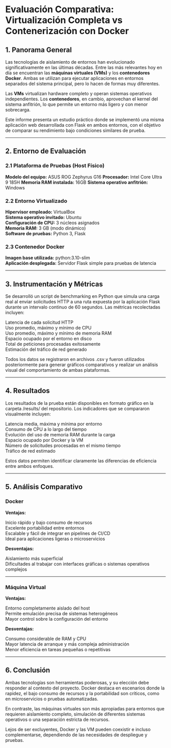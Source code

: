 # Evaluación Comparativa: Virtualización Completa vs Contenerización con Docker

## 1. Panorama General

Las tecnologías de aislamiento de entornos han evolucionado significativamente en las últimas décadas. Entre las más relevantes hoy en día se encuentran las **máquinas virtuales (VMs)** y los **contenedores Docker**. Ambas se utilizan para ejecutar aplicaciones en entornos separados del sistema principal, pero lo hacen de formas muy diferentes.

Las **VMs** virtualizan hardware completo y operan sistemas operativos independientes.
Los **contenedores**, en cambio, aprovechan el kernel del sistema anfitrión, lo que permite un entorno más ligero y con menor sobrecarga.

Este informe presenta un estudio práctico donde se implementó una misma aplicación web desarrollada con Flask en ambos entornos, con el objetivo de comparar su rendimiento bajo condiciones similares de prueba.

---

## 2. Entorno de Evaluación

### 2.1 Plataforma de Pruebas (Host Físico)

**Modelo del equipo:**  ASUS ROG Zephyrus G16
**Procesador:**  Intel Core Ultra 9 185H
**Memoria RAM instalada:**  16GB
**Sistema operativo anfitrión:**  Windows   

### 2.2 Entorno Virtualizado

**Hipervisor empleado:** VirtualBox  
**Sistema operativo invitado:** Ubuntu  
**Configuración de CPU:** 3 núcleos asignados  
**Memoria RAM:** 3 GB (modo dinámico)  
**Software de pruebas:** Python 3, Flask  

### 2.3 Contenedor Docker

**Imagen base utilizada:** python:3.10-slim  
**Aplicación desplegada:** Servidor Flask simple para pruebas de latencia

---

## 3. Instrumentación y Métricas

Se desarrolló un script de benchmarking en Python que simula una carga real al enviar solicitudes HTTP a una ruta expuesta por la aplicación Flask durante un intervalo continuo de 60 segundos. Las métricas recolectadas incluyen:

Latencia de cada solicitud HTTP  
Uso promedio, máximo y mínimo de CPU  
Uso promedio, máximo y mínimo de memoria RAM  
Espacio ocupado por el entorno en disco  
Total de peticiones procesadas exitosamente  
Estimación del tráfico de red generado  

Todos los datos se registraron en archivos .csv y fueron utilizados posteriormente para generar gráficos comparativos y realizar un análisis visual del comportamiento de ambas plataformas.

---

## 4. Resultados

Los resultados de la prueba están disponibles en formato gráfico en la carpeta /results/ del repositorio. Los indicadores que se compararon visualmente incluyen:

Latencia media, máxima y mínima por entorno  
Consumo de CPU a lo largo del tiempo  
Evolución del uso de memoria RAM durante la carga  
Espacio ocupado por Docker y la VM  
Número de solicitudes procesadas en el mismo tiempo  
Tráfico de red estimado  

Estos datos permiten identificar claramente las diferencias de eficiencia entre ambos enfoques.

---

## 5. Análisis Comparativo

### Docker

**Ventajas:**

Inicio rápido y bajo consumo de recursos  
Excelente portabilidad entre entornos  
Escalable y fácil de integrar en pipelines de CI/CD  
Ideal para aplicaciones ligeras o microservicios  

**Desventajas:**

Aislamiento más superficial  
Dificultades al trabajar con interfaces gráficas o sistemas operativos complejos  

---

### Máquina Virtual

**Ventajas:**

Entorno completamente aislado del host  
Permite emulación precisa de sistemas heterogéneos  
Mayor control sobre la configuración del entorno  

**Desventajas:**

Consumo considerable de RAM y CPU  
Mayor latencia de arranque y más compleja administración  
Menor eficiencia en tareas pequeñas o repetitivas  

---

## 6. Conclusión

Ambas tecnologías son herramientas poderosas, y su elección debe responder al contexto del proyecto. Docker destaca en escenarios donde la rapidez, el bajo consumo de recursos y la portabilidad son críticos, como en microservicios o pruebas automatizadas.

En contraste, las máquinas virtuales son más apropiadas para entornos que requieren aislamiento completo, simulación de diferentes sistemas operativos o una separación estricta de recursos.

Lejos de ser excluyentes, Docker y las VM pueden coexistir e incluso complementarse, dependiendo de las necesidades de despliegue y pruebas.
